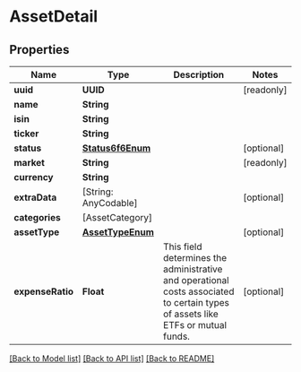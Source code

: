 # AssetDetail

## Properties
Name | Type | Description | Notes
------------ | ------------- | ------------- | -------------
**uuid** | **UUID** |  | [readonly] 
**name** | **String** |  | 
**isin** | **String** |  | 
**ticker** | **String** |  | 
**status** | [**Status6f6Enum**](Status6f6Enum.md) |  | [optional] 
**market** | **String** |  | [readonly] 
**currency** | **String** |  | 
**extraData** | [String: AnyCodable] |  | [optional] 
**categories** | [AssetCategory] |  | 
**assetType** | [**AssetTypeEnum**](AssetTypeEnum.md) |  | [optional] 
**expenseRatio** | **Float** | This field determines the administrative and operational costs associated to certain types of assets like ETFs or mutual funds. | [optional] 

[[Back to Model list]](../README.md#documentation-for-models) [[Back to API list]](../README.md#documentation-for-api-endpoints) [[Back to README]](../README.md)


